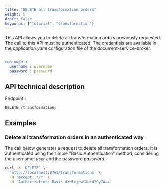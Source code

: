 ```yaml
---
title: "DELETE all transformation orders"
weight: 5
draft: false
keywords: ["tutorial", "transformation"]
---
```


This API allows you to delete all transformation orders previously requested.
The call to this API must be authenticated. The credentials are available in the _application.yaml_ configuration file of the document-service-broker.

```yaml

run-mode :
  username : username
  password : password
```

## API technical description

Endpoint :
```bash
DELETE /transformations
```

## Examples

### Delete all transformation orders in an authenticated way

The call below generates a request to delete all transformation orders.
It is authenticated using the simple "Basic Authentication" method,
considering the username: _user_ and the password _password_.

```bash
curl -X 'DELETE' \
  'http://localhost:8761/transformations' \
  -H 'accept: */*' \
  -H 'Authorization: Basic dXNlcjpwYXNzd29yZA=='
```
